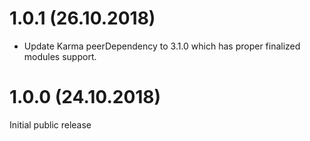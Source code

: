 # 1.0.1 (26.10.2018)
* Update Karma peerDependency to 3.1.0 which has proper finalized modules support.

# 1.0.0 (24.10.2018)
Initial public release
